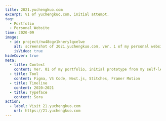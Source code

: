 ```yaml
---
title: 2021.yuchengkuo.com
excerpt: V1 of yuchengkuo.com, initial attempt.
tag:
  - Portfolio
  - Personal Website
time: 2020-09
image:
  - id: project/nw48ogv1knerylqxelwe
    alt: screenshot of 2021.yuchengkuo.com, ver. 1 of my personal website.
    isVideo: true
hideCover: true
meta:
  - title: Context
    content: Ver. 01 of my portfolio, initial prototype from my self-learning. Started with Gatsby.js, Theme UI and later moved to Next.js , Stitches. Animations were built with Framer Motion, spent some time playing around the intro animation, and the personal logo, etc.
  - title: Tool
    content: Figma, VS Code, Next.js, Stitches, Framer Motion
  - title: Timeline
    content: 2020—2021
  - title: Typeface
    content: Sora
action:
  - label: Visit 21.yuchengkuo.com
    url: https://21.yuchengkuo.com
---
```

